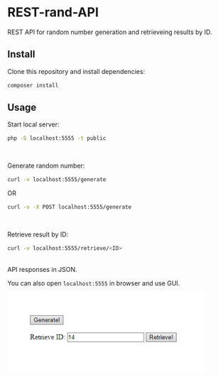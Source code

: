 # REST-rand-API
REST API for random number generation and retrieveing results by ID.

## Install
Clone this repository and install dependencies:
```sh
composer install
```

## Usage
Start local server:
```sh
php -S localhost:5555 -t public 
```
<br>

Generate random number:
```sh
curl -v localhost:5555/generate
```
OR
```sh
curl -v -X POST localhost:5555/generate
```
<br>

Retrieve result by ID:
```sh
curl -v localhost:5555/retrieve/<ID>
```
<br>
API responses in JSON.

You can also open `localhost:5555` in browser and use GUI.

![](gui.jpg)